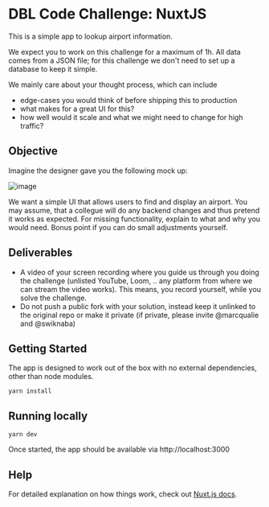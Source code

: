 # DBL Code Challenge: NuxtJS

This is a simple app to lookup airport information.

We expect you to work on this challenge for a maximum of 1h.
All data comes from a JSON file; for this challenge we don't need to set up a database to keep it simple.

We mainly care about your thought process, which can include
* edge-cases you would think of before shipping this to production
* what makes for a great UI for this?
* how well would it scale and what we might need to change for high traffic?


## Objective

Imagine the designer gave you the following mock up:

![image](https://user-images.githubusercontent.com/20702503/147386690-2806ba6f-a390-4072-a2e8-185781bd71dc.png)


We want a simple UI that allows users to find and display an airport.
You may assume, that a collegue will do any backend changes and thus pretend it works as expected.
For missing functionality, explain to what and why you would need. Bonus point if you can do small adjustments yourself.


## Deliverables
* A video of your screen recording where you guide us through you doing the challenge (unlisted YouTube, Loom, .. any platform from where we can stream the video works). This means, you record yourself, while you solve the challenge.
* Do not push a public fork with your solution, instead keep it unlinked to the original repo or make it private (if private, please invite @marcqualie and @swiknaba)


## Getting Started

The app is designed to work out of the box with no external dependencies, other than node modules.

```shell
yarn install
```



## Running locally

```shell
yarn dev
```

Once started, the app should be available via http://localhost:3000



## Help

For detailed explanation on how things work, check out [Nuxt.js docs](https://nuxtjs.org).
